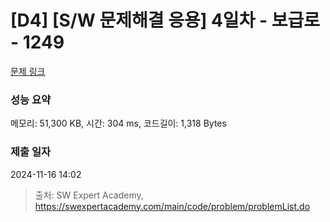 # [D4] [S/W 문제해결 응용] 4일차 - 보급로 - 1249 

[문제 링크](https://swexpertacademy.com/main/code/problem/problemDetail.do?contestProbId=AV15QRX6APsCFAYD) 

### 성능 요약

메모리: 51,300 KB, 시간: 304 ms, 코드길이: 1,318 Bytes

### 제출 일자

2024-11-16 14:02



> 출처: SW Expert Academy, https://swexpertacademy.com/main/code/problem/problemList.do